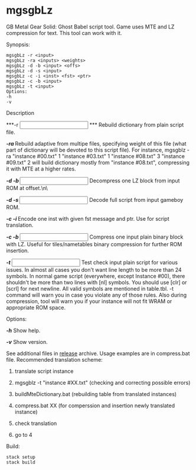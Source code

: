 mgsgbLz
=========
GB Metal Gear Solid: Ghost Babel script tool. Game uses MTE and LZ compression for text. This tool can work with it.


Synopsis:
```
mgsgbLz -r <input>                      
mgsgbLz -ra <inputs> <weights>
mgsgbLz -d -b <input> <offs>     
mgsgbLz -d -s <input>            
mgsgbLz -c -i <inst> <fst> <ptr> 
mgsgbLz -c -b <input>            
mgsgbLz -t <input>               
Options:
-h     
-v     
```
  
Description

***-r <input> ***               Rebuild dictionary from plain script file.

***-ra <inputs> <weights>***   Rebuild adaptive from multipe files, specifying weight of this file (what part of dictionary will be devoted to this script file). For instance, mgsgblz -ra "instance #00.txt" 1 "instance #03.txt" 1 "instance #08.txt" 3 "instance #09.txt" 2 will build dictionary mostly from "instance #08.txt", compressing it with MTE at a higher rates.

***-d -b <input> <offs>***     Decompress one LZ block from input ROM at offset.\n\

***-d -s <input>***            Decode full script from input gameboy ROM.

***-c -i <inst> <fst> <ptr>*** Encode one inst with given fst message and ptr. Use for script translation.

***-c -b <input>***            Compress one input plain binary block with LZ. Useful for tiles/nametables binary compression for further ROM insertion.

***-t <input>***               Test check input plain script for various issues. In almost all cases you don't want line length to be more than 24 symbols. In normal game script (everywhere, except Instance #00), there shouldn't be more than two lines with [nl] symbols. You should use [clr] or [scrl] for next newline. All valid symbols are mentioned in table.tbl. -t command will warn you in case you violate any of those rules. Also during compression, tool will warn you if your instance will not fit WRAM or appropriate ROM space.

Options:

***-h***     Show help.

***-v***     Show version.



See additional files in [release](https://github.com/romhack/mgsgbLz/releases/latest) archive. Usage examples are in compress.bat file. Recommended translation scheme:  

1. translate script instance  

2. mgsgblz -t "instance #XX.txt" (checking and correcting possible errors)
  
3. buildMteDictionary.bat (rebuilding table from translated instances)   

4. compress.bat XX (for comperssion and insertion newly translated instance)
  
5. check translation
  
6. go to 4


Build:
```
stack setup
stack build
```